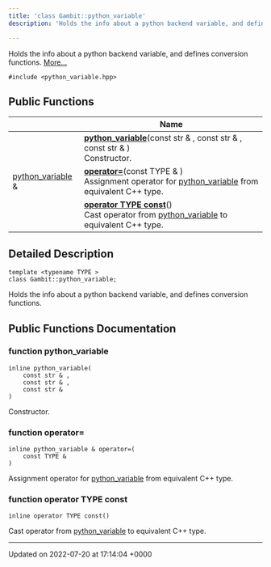 ```yaml
---
title: 'class Gambit::python_variable'
description: 'Holds the info about a python backend variable, and defines conversion functions. '

---
```









Holds the info about a python backend variable, and defines conversion functions.  [More...](#detailed-description)


`#include <python_variable.hpp>`

## Public Functions

|                | Name           |
| -------------- | -------------- |
| | **[python_variable](/documentation/code/classes/classgambit_1_1python__variable/#function-python-variable)**(const str & , const str & , const str & )<br>Constructor.  |
| [python_variable](/documentation/code/classes/classgambit_1_1python__variable/) & | **[operator=](/documentation/code/classes/classgambit_1_1python__variable/#function-operator=)**(const TYPE & )<br>Assignment operator for [python_variable](/documentation/code/classes/classgambit_1_1python__variable/) from equivalent C++ type.  |
| | **[operator TYPE const](/documentation/code/classes/classgambit_1_1python__variable/#function-operator-type-const)**()<br>Cast operator from [python_variable](/documentation/code/classes/classgambit_1_1python__variable/) to equivalent C++ type.  |

## Detailed Description

```
template <typename TYPE >
class Gambit::python_variable;
```

Holds the info about a python backend variable, and defines conversion functions. 
## Public Functions Documentation

### function python_variable

```
inline python_variable(
    const str & ,
    const str & ,
    const str & 
)
```

Constructor. 

### function operator=

```
inline python_variable & operator=(
    const TYPE & 
)
```

Assignment operator for [python_variable](/documentation/code/classes/classgambit_1_1python__variable/) from equivalent C++ type. 

### function operator TYPE const

```
inline operator TYPE const()
```

Cast operator from [python_variable](/documentation/code/classes/classgambit_1_1python__variable/) to equivalent C++ type. 

-------------------------------

Updated on 2022-07-20 at 17:14:04 +0000